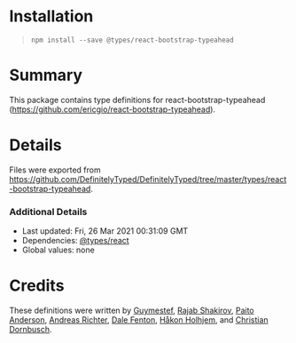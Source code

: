 # Installation
> `npm install --save @types/react-bootstrap-typeahead`

# Summary
This package contains type definitions for react-bootstrap-typeahead (https://github.com/ericgio/react-bootstrap-typeahead).

# Details
Files were exported from https://github.com/DefinitelyTyped/DefinitelyTyped/tree/master/types/react-bootstrap-typeahead.

### Additional Details
 * Last updated: Fri, 26 Mar 2021 00:31:09 GMT
 * Dependencies: [@types/react](https://npmjs.com/package/@types/react)
 * Global values: none

# Credits
These definitions were written by [Guymestef](https://github.com/Guymestef), [Rajab Shakirov](https://github.com/radziksh), [Paito Anderson](https://github.com/PaitoAnderson), [Andreas Richter](https://github.com/arichter83), [Dale Fenton](https://github.com/dalevfenton), [Håkon Holhjem](https://github.com/KngHawkon), and [Christian Dornbusch](https://github.com/Chrisdo82).
